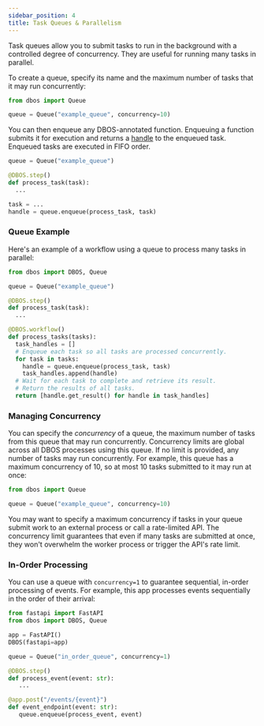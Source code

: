 ```yaml
---
sidebar_position: 4
title: Task Queues & Parallelism
---
```


Task queues allow you to submit tasks to run in the background with a controlled degree of concurrency.
They are useful for running many tasks in parallel.

To create a queue, specify its name and the maximum number of tasks that it may run concurrently:

```python
from dbos import Queue

queue = Queue("example_queue", concurrency=10)
```

You can then enqueue any DBOS-annotated function.
Enqueuing a function submits it for execution and returns a [handle](../reference/workflow_handles.md) to the enqueued task.
Enqueued tasks are executed in FIFO order.

```python
queue = Queue("example_queue")

@DBOS.step()
def process_task(task):
  ...

task = ...
handle = queue.enqueue(process_task, task)
```

### Queue Example

Here's an example of a workflow using a queue to process many tasks in parallel:

```python
from dbos import DBOS, Queue

queue = Queue("example_queue")

@DBOS.step()
def process_task(task):
  ...

@DBOS.workflow()
def process_tasks(tasks):
  task_handles = []
  # Enqueue each task so all tasks are processed concurrently.
  for task in tasks:
    handle = queue.enqueue(process_task, task)
    task_handles.append(handle)
  # Wait for each task to complete and retrieve its result.
  # Return the results of all tasks.
  return [handle.get_result() for handle in task_handles]
```

### Managing Concurrency

You can specify the _concurrency_ of a queue, the maximum number of tasks from this queue that may run concurrently.
Concurrency limits are global across all DBOS processes using this queue.
If no limit is provided, any number of tasks may run concurrently.
For example, this queue has a maximum concurrency of 10, so at most 10 tasks submitted to it may run at once:

```python
from dbos import Queue

queue = Queue("example_queue", concurrency=10)
```

You may want to specify a maximum concurrency if tasks in your queue submit work to an external process or call a rate-limited API.
The concurrency limit guarantees that even if many tasks are submitted at once, they won't overwhelm the worker process or trigger the API's rate limit.

 ### In-Order Processing

 You can use a queue with `concurrency=1` to guarantee sequential, in-order processing of events.
 For example, this app processes events sequentially in the order of their arrival:

 ```python
from fastapi import FastAPI
from dbos import DBOS, Queue

app = FastAPI()
DBOS(fastapi=app)

queue = Queue("in_order_queue", concurrency=1)

@DBOS.step()
def process_event(event: str):
    ...

@app.post("/events/{event}")
def event_endpoint(event: str):
    queue.enqueue(process_event, event)
 ```